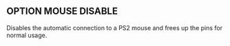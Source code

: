 ## OPTION MOUSE DISABLE

Disables the automatic connection to a PS2 mouse and frees up the pins for normal usage.

